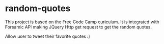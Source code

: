 # random-quotes

This project is based on the Free Code Camp curiculum. It is integrated with Forsamic API making JQuery Http get request to get the random quotes.

Allow user to tweet their favorite quotes :)
